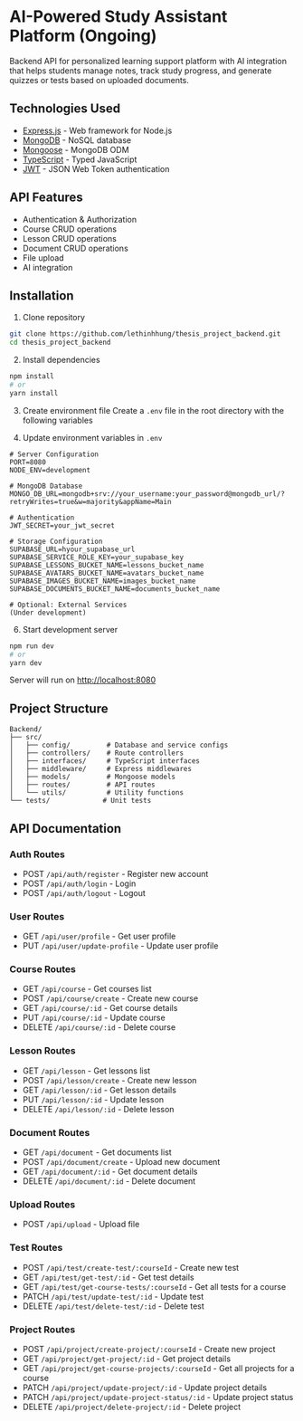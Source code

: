 # AI-Powered Study Assistant Platform (Ongoing)

Backend API for personalized learning support platform with AI integration that helps students manage notes, track study progress, and generate quizzes or tests based on uploaded documents.

## Technologies Used

- [Express.js](https://expressjs.com/) - Web framework for Node.js
- [MongoDB](https://www.mongodb.com/) - NoSQL database
- [Mongoose](https://mongoosejs.com/) - MongoDB ODM
- [TypeScript](https://www.typescriptlang.org/) - Typed JavaScript
- [JWT](https://jwt.io/) - JSON Web Token authentication

## API Features

- Authentication & Authorization
- Course CRUD operations
- Lesson CRUD operations  
- Document CRUD operations
- File upload
- AI integration

## Installation

1. Clone repository
```bash
git clone https://github.com/lethinhhung/thesis_project_backend.git
cd thesis_project_backend
```

2. Install dependencies
```bash
npm install
# or
yarn install
```

3. Create environment file
Create a `.env` file in the root directory with the following variables

4. Update environment variables in `.env`
```env
# Server Configuration
PORT=8080
NODE_ENV=development

# MongoDB Database
MONGO_DB_URL=mongodb+srv://your_username:your_password@mongodb_url/?retryWrites=true&w=majority&appName=Main

# Authentication
JWT_SECRET=your_jwt_secret

# Storage Configuration
SUPABASE_URL=hyour_supabase_url
SUPABASE_SERVICE_ROLE_KEY=your_supabase_key
SUPABASE_LESSONS_BUCKET_NAME=lessons_bucket_name
SUPABASE_AVATARS_BUCKET_NAME=avatars_bucket_name
SUPABASE_IMAGES_BUCKET_NAME=images_bucket_name
SUPABASE_DOCUMENTS_BUCKET_NAME=documents_bucket_name

# Optional: External Services
(Under development)
```

6. Start development server
```bash
npm run dev
# or
yarn dev
```

Server will run on [http://localhost:8080](http://localhost:8080)

## Project Structure

```
Backend/
├── src/
│   ├── config/         # Database and service configs
│   ├── controllers/    # Route controllers
│   ├── interfaces/     # TypeScript interfaces
│   ├── middleware/     # Express middlewares 
│   ├── models/         # Mongoose models
│   ├── routes/         # API routes
│   └── utils/          # Utility functions
└── tests/             # Unit tests
```

## API Documentation

### Auth Routes
- POST `/api/auth/register` - Register new account
- POST `/api/auth/login` - Login
- POST `/api/auth/logout` - Logout

### User Routes
- GET `/api/user/profile` - Get user profile
- PUT `/api/user/update-profile` - Update user profile

### Course Routes
- GET `/api/course` - Get courses list
- POST `/api/course/create` - Create new course
- GET `/api/course/:id` - Get course details
- PUT `/api/course/:id` - Update course
- DELETE `/api/course/:id` - Delete course

### Lesson Routes
- GET `/api/lesson` - Get lessons list
- POST `/api/lesson/create` - Create new lesson
- GET `/api/lesson/:id` - Get lesson details
- PUT `/api/lesson/:id` - Update lesson  
- DELETE `/api/lesson/:id` - Delete lesson

### Document Routes
- GET `/api/document` - Get documents list
- POST `/api/document/create` - Upload new document
- GET `/api/document/:id` - Get document details 
- DELETE `/api/document/:id` - Delete document

### Upload Routes
- POST `/api/upload` - Upload file

### Test Routes
- POST `/api/test/create-test/:courseId` - Create new test
- GET `/api/test/get-test/:id` - Get test details
- GET `/api/test/get-course-tests/:courseId` - Get all tests for a course
- PATCH `/api/test/update-test/:id` - Update test
- DELETE `/api/test/delete-test/:id` - Delete test

### Project Routes
- POST `/api/project/create-project/:courseId` - Create new project
- GET `/api/project/get-project/:id` - Get project details
- GET `/api/project/get-course-projects/:courseId` - Get all projects for a course
- PATCH `/api/project/update-project/:id` - Update project details
- PATCH `/api/project/update-project-status/:id` - Update project status
- DELETE `/api/project/delete-project/:id` - Delete project
